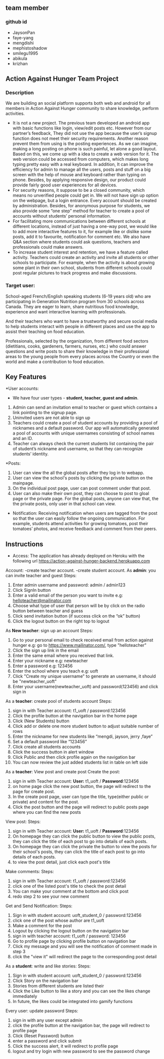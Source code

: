 ## team member
### github id
- JaysonPan
- faye-yang
- mengdishi
- mephistoshadow
- smilegu1995
- abikula
- krizhan

## Action Against Hunger Team Project
### Description

We are building an social platform supports both web and android for all members in Action Against Hunger community to share knowledge, perform activities.
- It is not a new project. The previous team developed an android app with basic functions like
login, view/edit posts etc. However from our partner’s feedback, They did not use the app because the user’s signup function does not meet their security requirements. Another reason prevent them from using is the posting experiences. As we can imagine, making a long posting on phone is such painful, let alone a good layout. Based on this, we come up with a idea to create a web version for it.  The web version could be accessed from computers, which makes long typing pretty easy with a real keyboard. In addition, It can improve the efficiency for admin to manage all the users, posts and stuff on a  big screen with the help of mouse and keyboard rather than typing on phone. Besides, by applying responsive design, our product could provide fairly good user experiences for all devices.
- For security reasons, it suppose to be a closed community, which means no unverified people
could get in. We will not have sign up option on the webpage,  but a login entrance. Every account should be created by administration. Besides, for anonymous purpose for students, we also provide some “one step” method for teacher to create a pool of accounts without students’ personal information.
- For facilitating more communications between different schools at different locations,
instead of just having a one-way post, we would like to add more interactive features to it, for example like or dislike some posts, add it to favourite, notification for comment etc.  We also have Q&A section where students could ask questions, teachers and professionals could make answers.
- To increase student interest and retention, we have a feature called activity. Teachers could
create an activity and invite all students or other schools to participate. For example, when the activity is about growing some plant in their own school, students from different schools could post regular pictures to track progress and make discussions.

### Target user:

School-aged French/English speaking students (6-19 years old) who are participating in Generation Nutrition program from 30 schools across Canada. They are eager to learn, share nutritious food knowledge, experience and want interactive learning with professionals.

And their teachers who want to have a trustworthy and secure social media to help students interact with people in different places and use the app to assist their teaching on food education.

Professionals, selected by the organization, from different food sectors (dietitians, cooks, gardeners, farmers, nurses, etc.) who could answer questions and write posts to share their knowledge in their professional areas to the young people from every places across the Country or even the world  and make a contribution to food education.


## Key Features
*User accounts:
- We have four user types - **student, teacher, guest and admin**.
1. Admin can send an invitation email to teacher or guest which contains a link pointing to the signup page.
2. Uninvited users are not able to sign up
3. Teachers could create a pool of student accounts by providing a pool of nicknames and a default password. Our app will automatically generated a pool of accounts with unique usernames consisting of school names and an ID.
4. Teacher can always check the current students list containing the pair of  student’s nickname and username, so that they can recognize students’ identity.

*Posts:
1. User can view the all the global posts after they log in to webapp.
2. User can view the school's posts by clicking the private button on the mainpage.
3. On the individual post page, user can post comment under that post.
4. User can also make their own post, they can choose to post to gloal page or the private page. For the global posts, anyone can view that, the the private posts, only user in that school can view.

*  Notification: Receiving notification when users are tagged from the post so that the user can easily follow the ongoing communication. For example, students attend activities for growing tomatoes, post their tomatoes’ photos, and receive feedback and comment from their peers.



## Instructions
- Access:
The application has already deployed on Heroku with the following url
https://action-against-hunger-backend.herokuapp.com

Account:
-create teacher account.
-create student account.
As **admin**: you can invite teacher and guest
Steps:
1. Enter admin username and password: admin / admin123
2. Click SignIn button
3. Enter a valid email of the person you want to invite
e.g: helloteacher@mailinator.com
4. Choose what type of user that person will be by click on the radio button between teacher and guess
5. Click send invitation button (if success click on the “ok” button)
6. Click the logout button on the right top to logout

As **New teacher**: sign up an account
Steps:
1. Go to your personal email to check received email from action against hunger
e.g: go to https://www.mailinator.com/, type "helloteacher"
2. Click the sign up link in the email
3. Enter the same email where you received that link.
4. Enter your nickname
e.g: newteacher
5. Enter a password
e.g: 123456
6. Enter the school where you teach
e.g: uoft
7. Click "Create my unique username" to generate an username, it should be "newteacher_uoft"
8. Enter your username(newteacher_uoft) and password(123456) and click sign in

As a **teacher**: create pool of students account
Steps:
1. sign in with Teacher account: t1_uoft / password:123456
2. Click the profile button at the navigation bar in the home page
3. Click (New Students) button
4. Click add or delete one more student button to adjust suitable number of rows
5. Enter the nickname for new students like “mengdi, jayson, jerry ,faye”
6. Set a default password like “123456”
7. Click create all students accounts
8. Click the success button in alert window
9. Click Public and then click profile again on the navigation bar
9. You can now review the just added students list in table on left side


As a **teacher**: View post and create post
Create the post:
1. sign in with Teacher account: **User:** t1_uoft / **Password**:123456
2. on home page click the new post button, the page will redirect to the page for create post.
3. In the create post page, user can type the title, type(either public or private) and content for the post.
4. Click the post button and the page will redirect to public posts page where you can find the new posts

View post:
Steps:
1. sign in with Teacher account: **User:** t1_uoft / **Password**:123456
2. On homepage they can click the public button to view the public posts, they can click the title of each post to go into details of each posts.
3. On homepage they can click the private the button to view the posts for their school's posts, they can click the title of each post to go into details of each posts.
4. to view the post detail, just click each post's title


Make comments:
Steps:
1. sign in with Teacher account: t1_uoft / password:123456
2. click one of the listed post's title to check the post detail
3. You can make your comment at the bottom and click post
4. redo step 2 to see your new comment

Get and Send Notification:
Steps:
1.  Sign in with student account: uoft_student_0 / password:123456
2.  click one of the post whose author are t1_uoft
3.  Make a comment for the post
4.  Logout by clicking the logout button on the navigation bar
5.  sign in with teacher account: t1_uoft / password: 123456
6.  Go to profile page by clicking profile button on navigation bar
7.  Click my message and you will see the notification of comment made in step 3
8. click the "view it" will redirect the page to the corresponding post detail

As a **student**: write and like stories:
Steps:
1.  Sign in with student account: uoft_student_0 / password:123456
2.  Click Story on the navigation bar
3. Stories from different students are listed their
4. Click the Like button to like a story and you can see the likes change immediately
5. In future, the likes could be integrated into gamify functions

Every user:  update password
Steps:
1. sign in with any user except admin
2. click the profile button at the navigation bar, the page will redirect to profile page
3. Click (Reset Password) button
4. enter a password and click submit
5. Click the success alert, it will redirect to profile page
6. logout and try login with new password to see the password change






